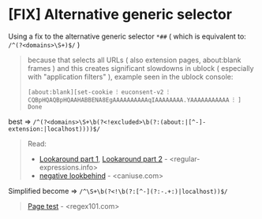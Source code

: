 # [FIX] Alternative generic selector

Using a fix to the alternative generic selector `*##` ( which is equivalent to: `/^(?<domains>\S+)$/` )
> because that selects all URLs ( also extension pages,  about:blank frames )
> and this creates significant slowdowns in ublock ( especially with "application filters" ), example seen in the ublock console:
> 
> `[about:blank][set-cookie ⁝ euconsent-v2 ⁝ CQBpHQAQBpHQAAHABBENA8EgAAAAAAAAAAqIAAAAAAAA.YAAAAAAAAAAA ⁝ ] Done`

best => `/^(?<domains>\S+\b(?<!excluded>\b(?:(about:|[^-]-extension:|localhost))))$/`

> Read:
> + [Lookaround part 1](//www.regular-expressions.info/lookaround.html), [Lookaround part 2](//www.regular-expressions.info/lookaround2.html) - <regular-expressions.info>
> + [negative lookbehind](//caniuse.com/js-regexp-lookbehind) - <caniuse.com>

Simplified become => `/^\S+\b(?<!\b(?:[^-](?:-.+:)|localhost))$/`

> [Page test](https://regex101.com/r/jbJ7pJ/10) - <regex101.com>
